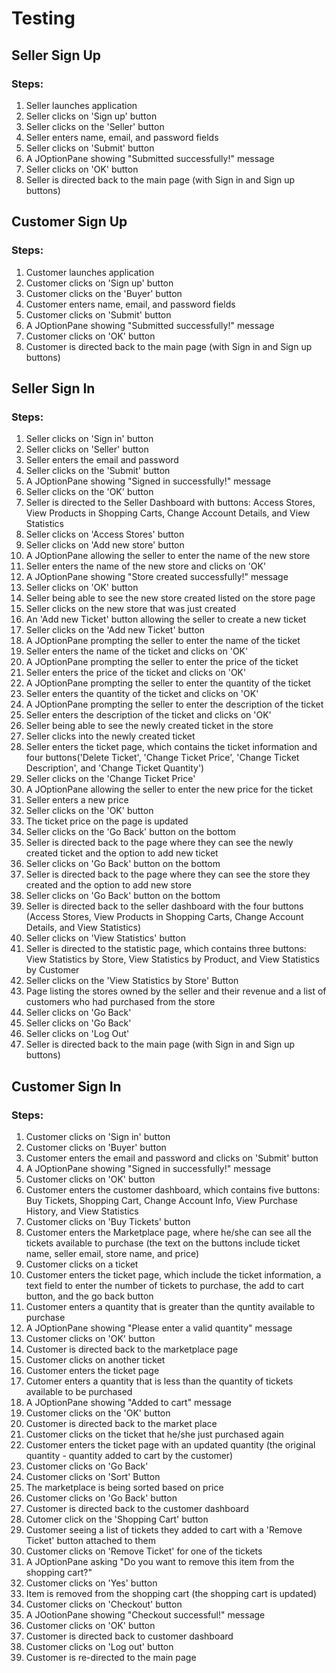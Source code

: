 # Testing

## Seller Sign Up
### Steps:
1. Seller launches application
2. Seller clicks on 'Sign up' button
3. Seller clicks on the 'Seller' button
4. Seller enters name, email, and password fields
6. Seller clicks on 'Submit' button
7. A JOptionPane showing "Submitted successfully!" message
8. Seller clicks on 'OK' button
9. Seller is directed back to the main page (with Sign in and Sign up buttons)

## Customer Sign Up
### Steps:
1. Customer launches application
2. Customer clicks on 'Sign up' button
3. Customer clicks on the 'Buyer' button
4. Customer enters name, email, and password fields
6. Customer clicks on 'Submit' button
7. A JOptionPane showing "Submitted successfully!" message
8. Customer clicks on 'OK' button
9. Customer is directed back to the main page (with Sign in and Sign up buttons)

## Seller Sign In
### Steps:
1. Seller clicks on 'Sign in' button
2. Seller clicks on 'Seller' button
3. Seller enters the email and password
4. Seller clicks on the 'Submit' button
5. A JOptionPane showing "Signed in successfully!" message
6. Seller clicks on the 'OK' button
7. Seller is directed to the Seller Dashboard with buttons: Access Stores, View Products in Shopping Carts, Change Account Details, and View Statistics
8. Seller clicks on 'Access Stores' button
9. Seller clicks on 'Add new store' button
10. A JOptionPane allowing the seller to enter the name of the new store
11. Seller enters the name of the new store and clicks on 'OK'
12. A JOptionPane showing "Store created successfully!" message
13. Seller clicks on 'OK' button
14. Seller being able to see the new store created listed on the store page
15. Seller clicks on the new store that was just created
16. An 'Add new Ticket' button allowing the seller to create a new ticket
17. Seller clicks on the 'Add new Ticket' button
18. A JOptionPane prompting the seller to enter the name of the ticket
19. Seller enters the name of the ticket and clicks on 'OK'
20. A JOptionPane prompting the seller to enter the price of the ticket
21. Seller enters the price of the ticket and clicks on 'OK'
22. A JOptionPane prompting the seller to enter the quantity of the ticket
23. Seller enters the quantity of the ticket and clicks on 'OK'
24. A JOptionPane prompting the seller to enter the description of the ticket
25. Seller enters the description of the ticket and clicks on 'OK'
26. Seller being able to see the newly created ticket in the store
27. Seller clicks into the newly created ticket
28. Seller enters the ticket page, which contains the ticket information and four buttons('Delete Ticket', 'Change Ticket Price', 'Change Ticket Description', and 'Change Ticket Quantity')
29. Seller clicks on the 'Change Ticket Price'
30. A JOptionPane allowing the seller to enter the new price for the ticket
31. Seller enters a new price
32. Seller clicks on the 'OK' button
33. The ticket price on the page is updated
34. Seller clicks on the 'Go Back' button on the bottom
35. Seller is directed back to the page where they can see the newly created ticket and the option to add new ticket
36. Seller clicks on 'Go Back' button on the bottom
37. Seller is directed back to the page where they can see the store they created and the option to add new store
38. Seller clicks on 'Go Back' button on the bottom
39. Seller is directed back to the seller dashboard with the four buttons (Access Stores, View Products in Shopping Carts, Change Account Details, and View Statistics)
40. Seller clicks on 'View Statistics' button
41. Seller is directed to the statistic page, which contains three buttons: View Statistics by Store, View Statistics by Product, and View Statistics by Customer
42. Seller clicks on the 'View Statistics by Store' Button
43. Page listing the stores owned by the seller and their revenue and a list of customers who had purchased from the store
44. Seller clicks on 'Go Back'
45. Seller clicks on 'Go Back'
46. Seller clicks on 'Log Out'
47. Seller is directed back to the main page (with Sign in and Sign up buttons)

## Customer Sign In
### Steps:
1. Customer clicks on 'Sign in' button
2. Customer clicks on 'Buyer' button
3. Customer enters the email and password and clicks on 'Submit' button
4. A JOptionPane showing "Signed in successfully!" message
5. Customer clicks on 'OK' button
6. Customer enters the customer dashboard, which contains five buttons: Buy Tickets, Shopping Cart, Change Account Info, View Purchase History, and View Statistics
7. Customer clicks on 'Buy Tickets' button
8. Customer enters the Marketplace page, where he/she can see all the tickets available to purchase (the text on the buttons include ticket name, seller email, store name, and price)
9. Customer clicks on a ticket
10. Customer enters the ticket page, which include the ticket information, a text field to enter the number of tickets to purchase, the add to cart button, and the go back button
11. Customer enters a quantity that is greater than the quntity available to purchase
12. A JOptionPane showing "Please enter a valid quantity" message
13. Customer clicks on 'OK' button
14. Customer is directed back to the marketplace page
15. Customer clicks on another ticket
16. Customer enters the ticket page
17. Cutomer enters a quantity that is less than the quantity of tickets available to be purchased
18. A JOptionPane showing "Added to cart" message
19. Customer clicks on the 'OK' button
20. Customer is directed back to the market place
21. Customer clicks on the ticket that he/she just purchased again
22. Customer enters the ticket page with an updated quantity (the original quantity - quantity added to cart by the customer)
23. Customer clicks on 'Go Back'
24. Customer clicks on 'Sort' Button
25. The marketplace is being sorted based on price
26. Customer clicks on 'Go Back' button
27. Customer is directed back to the customer dashboard
28. Cutomer click on the 'Shopping Cart' button
29. Customer seeing a list of tickets they added to cart with a 'Remove Ticket' button attached to them
30. Customer clicks on 'Remove Ticket' for one of the tickets
31. A JOptionPane asking "Do you want to remove this item from the shopping cart?"
32. Customer clicks on 'Yes' button
33. Item is removed from the shopping cart (the shopping cart is updated)
34. Customer clicks on 'Checkout' button
35. A JOotionPane showing "Checkout successful!" message
36. Customer clicks on 'OK' button
37. Customer is directed back to customer dashboard
38. Customer clicks on 'Log out' button
39. Customer is re-directed to the main page





